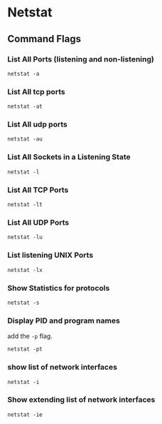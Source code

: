 # Netstat 

## Command Flags

### List All Ports (listening and non-listening)
```
netstat -a
```

### List All tcp ports
```
netstat -at
```

### List All udp ports
```
netstat -au
```

### List All Sockets in a Listening State
```
netstat -l
```

### List All TCP Ports 
```
netstat -lt
```

### List All UDP Ports
```
netstat -lu
```

### List listening UNIX Ports
```
netstat -lx
```

### Show Statistics for protocols
```
netstat -s
```

### Display PID and program names
add the ```-p``` flag.
```
netstat -pt
```

### show list of network interfaces
```
netstat -i
```

### Show extending list of network interfaces
```
netstat -ie
```
